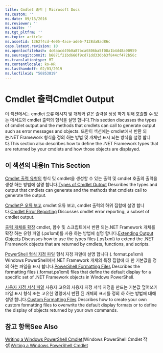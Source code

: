 ```yaml
---
title: Cmdlet 출력 | Microsoft Docs
ms.custom: ''
ms.date: 09/13/2016
ms.reviewer: ''
ms.suite: ''
ms.tgt_pltfrm: ''
ms.topic: article
ms.assetid: 1362f4cd-4e05-4ace-ade6-7128da8ad86c
caps.latest.revision: 10
ms.openlocfilehash: 4c6aacd49b0a87bca6806ba5f08a1b4d48a90959
ms.sourcegitcommit: b6871f21bd666f9cd71dd336bb3f844cf472b56c
ms.translationtype: MT
ms.contentlocale: ko-KR
ms.lasthandoff: 02/03/2019
ms.locfileid: "56853819"
---
```

# <a name="cmdlet-output"></a><span data-ttu-id="932ed-102">Cmdlet 출력</span><span class="sxs-lookup"><span data-stu-id="932ed-102">Cmdlet Output</span></span>

<span data-ttu-id="932ed-103">이 섹션에서는 cmdlet 오류 메시지 및 개체와 같은 출력을 생성 하기 위해 호출할 수 있는 메서드와 cmdlet 출력의 형식을 설명 합니다.</span><span class="sxs-lookup"><span data-stu-id="932ed-103">This section discusses the types of cmdlet output and the methods that cmdlets can call to generate output such as error messages and objects.</span></span> <span data-ttu-id="932ed-104">또한이 섹션에는 cmdlet에서 반환 되는.NET Framework 형식을 정의 하는 방법 및 개체만 표시 되는 방식을 설명 합니다.</span><span class="sxs-lookup"><span data-stu-id="932ed-104">This section also describes how to define the .NET Framework types that are returned by your cmdlets and how those objects are displayed.</span></span>

## <a name="in-this-section"></a><span data-ttu-id="932ed-105">이 섹션의 내용</span><span class="sxs-lookup"><span data-stu-id="932ed-105">In This Section</span></span>

<span data-ttu-id="932ed-106">[Cmdlet 출력 유형의](./types-of-cmdlet-output.md) 형식 및 cmdlet을 생성할 수 있는 출력 및 cmdlet 호출의 출력을 생성 하는 방법에 설명 합니다.</span><span class="sxs-lookup"><span data-stu-id="932ed-106">[Types of Cmdlet Output](./types-of-cmdlet-output.md) Describes the types and output that cmdlets can generate and the methods that cmdlets call to generate the output.</span></span>

<span data-ttu-id="932ed-107">[Cmdlet은 오류 보고](./cmdlet-error-reporting.md) cmdlet 오류 보고, cmdlet 출력의 하위 집합에 설명 합니다.</span><span class="sxs-lookup"><span data-stu-id="932ed-107">[Cmdlet Error Reporting](./cmdlet-error-reporting.md) Discusses cmdlet error reporting, a subset of cmdlet output.</span></span>

<span data-ttu-id="932ed-108">[출력 개체를 확장](./extending-output-objects.md) cmdlet, 함수 및 스크립트에서 반환 되는.NET Framework 개체를 확장 하는 유형 파일 (.ps1xml)를 사용 하는 방법에 설명 합니다.</span><span class="sxs-lookup"><span data-stu-id="932ed-108">[Extending Output Objects](./extending-output-objects.md) Discusses how to use the types files (.ps1xml) to extend the .NET Framework objects that are returned by cmdlets, functions, and scripts.</span></span>

<span data-ttu-id="932ed-109">[PowerShell 형식 지정 파일](../format/powershell-formatting-files.md) 형식 지정 파일에 설명 합니다 (. format.ps1xml) Windows PowerShell에서.NET Framework 개체의 특정 집합에 대 한 기본값을 정의 하는 파일을 표시 합니다.</span><span class="sxs-lookup"><span data-stu-id="932ed-109">[PowerShell Formatting Files](../format/powershell-formatting-files.md) Describes the formatting files (.format.ps1xml) files that define the default display for a specific set of .NET Framework objects in Windows PowerShell.</span></span>

<span data-ttu-id="932ed-110">[사용자 지정 서식 파일](./custom-formatting-files.md) 사용자 고유의 사용자 지정 서식 지정을 만드는 기본값 덮어쓰기 파일 표시 형식 또는 고유한 명령에서 반환 된 개체의 표시를 정의 하 하는 방법에 대해 설명 합니다.</span><span class="sxs-lookup"><span data-stu-id="932ed-110">[Custom Formatting Files](./custom-formatting-files.md) Describes how to create your own custom formatting files to overwrite the default display formats or to define the display of objects returned by your own commands.</span></span>

## <a name="see-also"></a><span data-ttu-id="932ed-111">참고 항목</span><span class="sxs-lookup"><span data-stu-id="932ed-111">See Also</span></span>

<span data-ttu-id="932ed-112">[Writing a Windows PowerShell Cmdlet](./writing-a-windows-powershell-cmdlet.md)(Windows PowerShell Cmdlet 작성)</span><span class="sxs-lookup"><span data-stu-id="932ed-112">[Writing a Windows PowerShell Cmdlet](./writing-a-windows-powershell-cmdlet.md)</span></span>
